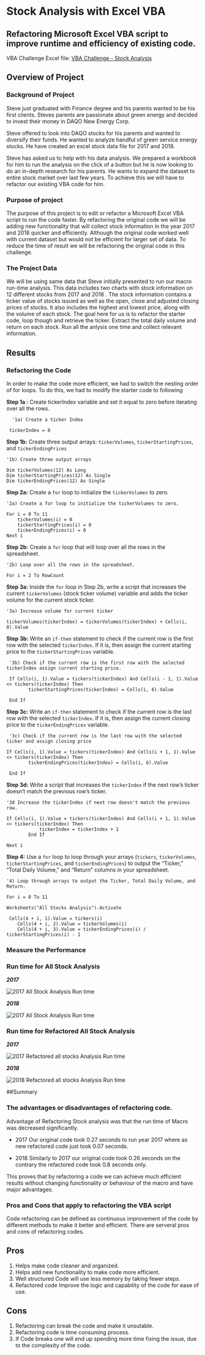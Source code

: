 # Stock Analysis with Excel VBA

## Refactoring Microsoft Excel VBA script to improve runtime and efficiency of existing code.

VBA Challenge Excel file: [VBA Challenge - Stock Analysis](https://github.com/awalindeep/Stock-Analysis/blob/main/VBA_Challenge.xlsm)

## Overview of Project

### Background of Project

Steve just graduated with Finance degree and his parents wanted to be his first clients. Steves parents are passionate about green energy and decided to invest their money in DAQO New Energy Corp. 

Steve offered to look into DAQO stocks for his parents and wanted to diversify their funds. He wanted to analyze handful of green service energy stocks. He have created an excel stock data file for 2017 and 2018.

Steve has asked us to help with his data analysis. We prepared a workbook for him to run the analysis on the click of a button but he is now looking to do an in-depth research for his parents. He wants to expand the dataset to entire stock market over last few years.  To achieve this we will have to refactor our existing VBA code for him.


### Purpose of project

The purpose of this project is to edit or refactor a Microsoft Excel VBA script to run the code faster. By refactoring the original code we will be adding new functionality that will collect stock information in the year 2017 and 2018 quicker and efficiently. Although the original code worked well with current dataset but would not be efficient for larger set of data. To reduce the time of result we will be refactoring the original code in this challenge.

### The Project Data

We will be using same data that Steve initially presented to run our macro run-time analysis. This data  includes two charts with stock information on 12 different stocks from 2017 and 2018 . The stock information contains a ticker value of stocks issued as well as the open, close and adjusted closing prices of stocks. It also includes the highest and lowest price, along with the volume of each stock. The goal here for us is to refactor the starter code, loop though and retrieve the ticker. Extract the total daily volume and return on each stock. Run all the anlysis one time and collect relevant information. 

## Results

### Refactoring the Code

In order to make the code more efficient, we had to switch the nesting order of for loops. To do this, we had to modify the starter code to following 

**Step 1a :** Create tickerIndex variable and set it equal to zero before iterating over all the rows.

      '1a) Create a ticker Index
    
     tickerIndex = 0
     
**Step 1b:** Create three output arrays:  `tickerVolumes`,  `tickerStartingPrices`, and  `tickerEndingPrices`

    '1b) Create three output arrays
    
    Dim tickerVolumes(12) As Long
    Dim tickerStartingPrices(12) As Single
    Dim tickerEndingPrices(12) As Single
**Step 2a:** Create a  `for`  loop to initialize the  `tickerVolumes`  to zero.
    
    '2a) Create a for loop to initialize the tickerVolumes to zero.
    
    For i = 0 To 11
        tickerVolumes(i) = 0
        tickerStartingPrices(i) = 0
        tickerEndingPrices(i) = 0
    Next i
**Step 2b:** Create a  `for`  loop that will loop over all the rows in the spreadsheet.
   
    '2b) Loop over all the rows in the spreadsheet.
    
    For i = 2 To RowCount
**Step 3a:** Inside the  `for`  loop in Step 2b, write a script that increases the current  `tickerVolumes`  (stock ticker volume) variable and adds the ticker volume for the current stock ticker.
   
    '3a) Increase volume for current ticker
    
    tickerVolumes(tickerIndex) = tickerVolumes(tickerIndex) + Cells(i, 8).Value
    
**Step 3b:** Write an  `if-then`  statement to check if the current row is the first row with the selected  `tickerIndex`. If it is, then assign the current starting price to the  `tickerStartingPrices`  variable.  
     
     '3b) Check if the current row is the first row with the selected tickerIndex assign current starting price.
        
     If Cells(i, 1).Value = tickers(tickerIndex) And Cells(i - 1, 1).Value <> tickers(tickerIndex) Then
            tickerStartingPrices(tickerIndex) = Cells(i, 6).Value
        
     End If
  **Step 3c:** Write an  `if-then`  statement to check if the current row is the last row with the selected  `tickerIndex`. If it is, then assign the current closing price to the  `tickerEndingPrices`  variable.  
  
     '3c) Check if the current row is the last row with the selected ticker and assign closing price
        
    If Cells(i, 1).Value = tickers(tickerIndex) And Cells(i + 1, 1).Value <> tickers(tickerIndex) Then
            tickerEndingPrices(tickerIndex) = Cells(i, 6).Value
        
     End If
**Step 3d:** Write a script that increases the  `tickerIndex`  if the next row’s ticker doesn’t match the previous row’s ticker.
    
    '3d Increase the tickerIndex if next row doesn't match the previous row.
            
    If Cells(i, 1).Value = tickers(tickerIndex) And Cells(i + 1, 1).Value <> tickers(tickerIndex) Then
                tickerIndex = tickerIndex + 1
            End If

    Next i
**Step 4:** Use a  `for`  loop to loop through your arrays (`tickers`,  `tickerVolumes`,  `tickerStartingPrices`, and  `tickerEndingPrices`) to output the “Ticker,” “Total Daily Volume,” and “Return” columns in your spreadsheet.
   
    '4) Loop through arrays to output the Ticker, Total Daily Volume, and Return.
    
    For i = 0 To 11
    
    Worksheets("All Stocks Analysis").Activate
        
     Cells(4 + i, 1).Value = tickers(i)
        Cells(4 + i, 2).Value = tickerVolumes(i)
        Cells(4 + i, 3).Value = tickerEndingPrices(i) / tickerStartingPrices(i) - 1     


### Measure the Performance 

### Run time for All Stock Analysis

***2017***

 ![2017 All Stock Analysis Run time](https://github.com/awalindeep/Stock-Analysis/blob/main/Resources/2017_All_Stock_Analysis.png)

***2018***

![2017 All Stock Analysis Run time](https://github.com/awalindeep/Stock-Analysis/blob/main/Resources/2018_All_Stock_Analysis.png)

### Run time for Refactored All Stock Analysis

***2017***

![2017 Refactored all stocks Analysis Run time](https://github.com/awalindeep/Stock-Analysis/blob/main/Resources/VBA_Challenge_2017.png)

***2018***

![2018 Refactored all stocks Analysis Run time](https://github.com/awalindeep/Stock-Analysis/blob/main/Resources/VBA_Challenge_2018.png)



##Summary

### The advantages or disadvantages of refactoring code.

Advantage of Refactoring Stock analysis was that the run time of Macro was decreased significantly. 

* 2017 
     Our original code took 0.27 seconds to run year 2017 where as new refactored code just took 0.07 seconds.

* 2018
Similarly to 2017 our original code took  0.26 seconds on the contrary the refactored code took 0.8 seconds only. 


This proves that by refactoring a code we can achieve much efficient results without changing functionality or behaviour of the macro and have major advantages. 

### Pros and Cons that apply to refactoring the VBA script

Code refactoring can be defined as continuous improvement of the code by different methods to make it better and efficient. There are serveral pros and cons of refactoring codes. 

## Pros

 1. Helps make code cleaner and organized.
 2. Helps add new functionality to make code more efficient.
 3. Well structured Code will use less memory by taking fewer steps.
 4. Refactored code Improve the logic and capability of the code for ease of use.

## Cons

 1. Refactoring can break the code and make it unsutable.
 2. Refactoring code is time consuming process.
 3. If Code breaks one will end up spending more time fixing the issue, due to the complexity of the code.



